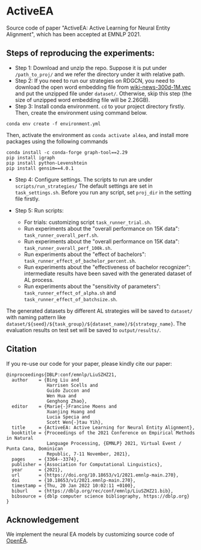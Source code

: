 # ActiveEA

Source code of paper "ActiveEA: Active Learning for Neural Entity Alignment", which has been accepted at EMNLP 2021.

## Steps of reproducing the experiments:

- Step 1: Download and unzip the repo. Suppose it is put under `/path_to_proj/` and we refer the directory under it with relative path. 
- Step 2: If you need to run our strategies on RDGCN, you need to download the open word embedding file 
from [wiki-news-300d-1M.vec](https://dl.fbaipublicfiles.com/fasttext/vectors-english/wiki-news-300d-1M.vec.zip) 
and put the unzipped file under `dataset/`.
Otherwise, skip this step (the size of unzipped word embedding file will be 2.26GB).
- Step 3: Install conda environment.
`cd` to your project directory firstly. Then, create the environment using command below.
```shell script
conda env create -f environment.yml
```
Then, activate the environment as `conda activate al4ea`, and install more packages using the following commands

```shell
conda install -c conda-forge graph-tool==2.29
pip install igraph
pip install python-Levenshtein
pip install gensim==4.0.1
```


- Step 4: Configure settings.
The scripts to run are under `scripts/run_strategies/`
The default settings are set in `task_settings.sh`. Before you run any script, set `proj_dir` in the setting file firstly. 


- Step 5: Run scripts:
    * For trials: customizing script `task_runner_trial.sh`.
    * Run experiments about the "overall performance on 15K data": `task_runner_overall_perf.sh`.
    * Run experiments about the "overall performance on 15K data": `task_runner_overall_perf_100k.sh`.
    * Run experiments about the "effect of bachelors": `task_runner_effect_of_bachelor_percent.sh`.
    * Run experiments about the "effectiveness of bachelor recognizer": intermediate results have been saved with the generated dataset of AL process. 
    * Run experiments about the "sensitivity of parameters": `task_runner_effect_of_alpha.sh` and `task_runner_effect_of_batchsize.sh`.

The generated datasets by different AL strategies will be saved to `dataset/` with naming pattern like `dataset/${seed}/${task_group}/${dataset_name}/${strategy_name}`. 
The evaluation results on test set will be saved to `output/results/`. 

## Citation

If you re-use our code for your paper, please kindly cite our paper:

```text
@inproceedings{DBLP:conf/emnlp/LiuSZHZ21,
  author    = {Bing Liu and
               Harrisen Scells and
               Guido Zuccon and
               Wen Hua and
               Genghong Zhao},
  editor    = {Marie{-}Francine Moens and
               Xuanjing Huang and
               Lucia Specia and
               Scott Wen{-}tau Yih},
  title     = {ActiveEA: Active Learning for Neural Entity Alignment},
  booktitle = {Proceedings of the 2021 Conference on Empirical Methods in Natural
               Language Processing, {EMNLP} 2021, Virtual Event / Punta Cana, Dominican
               Republic, 7-11 November, 2021},
  pages     = {3364--3374},
  publisher = {Association for Computational Linguistics},
  year      = {2021},
  url       = {https://doi.org/10.18653/v1/2021.emnlp-main.270},
  doi       = {10.18653/v1/2021.emnlp-main.270},
  timestamp = {Thu, 20 Jan 2022 10:02:11 +0100},
  biburl    = {https://dblp.org/rec/conf/emnlp/LiuSZHZ21.bib},
  bibsource = {dblp computer science bibliography, https://dblp.org}
}
```



## Acknowledgement
We implement the neural EA models by customizing source code of [OpenEA](https://github.com/nju-websoft/OpenEA).



